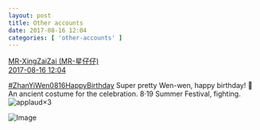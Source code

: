 ```yaml
---
layout: post
title: Other accounts
date: 2017-08-16 12:04
categories: [ 'other-accounts' ]
---
```


<div class="weibo-post-name">
  <a href="http://weibo.com/u/6087405016">MR-XingZaiZai (MR-星仔仔)</a>
</div>
<div class="weibo-info">
  <a href="http://weibo.com/6087405016/FhludbyVu">2017-08-16 12:04</a>
</div>

[#ZhanYiWen0816HappyBirthday](http://weibo.com/p/100808e90c27e29fd56a164beec8fd0714ca44) Super pretty Wen-wen, happy birthday! :birthday: An ancient costume for the celebration. 8·19 Summer Festival, fighting. ![applaud](http://img.t.sinajs.cn/t4/appstyle/expression/ext/normal/36/gza_org.gif)×3

<!-- more -->

![Image](https://wx2.sinaimg.cn/mw690/006DY87Sgy1filf8m10o5j314d1l3ajj.jpg)
